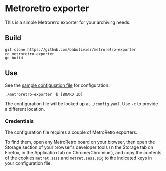 # Metroretro exporter

This is a simple Metroretro exporter for your archiving needs.

## Build

```
git clone https://github.com/babolivier/metroretro-exporter
cd metroretro-exporter
go build
```

## Use

See the [sample configuration file](/config.sample.yaml) for
configuration.

```
./metroretro-exporter -b [BOARD ID]
```

The configuration file will be looked up at `./config.yaml`.
Use `-c` to provide a different location.

### Credentials

The configuration file requires a couple of MetroRetro exporters.

To find them, open any MetroRetro board on your browser, then open
the Storage section of your browser's developer tools (in the Storage
tab on Firefox, in the Application tab on Chrome/Chromium), and copy
the contents of the cookies `metret.sess` and `metret.sess.sig` to
the indicated keys in your configuration file.